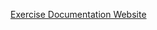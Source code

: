[Exercise Documentation Website](https://jderobot.github.io/RoboticsAcademy/exercises/Drones/position_control)
